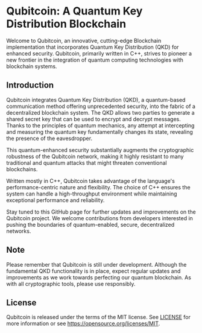 # Qubitcoin: A Quantum Key Distribution Blockchain

Welcome to Qubitcoin, an innovative, cutting-edge Blockchain implementation that incorporates Quantum Key Distribution (QKD) for enhanced security. Qubitcoin, primarily written in C++, strives to pioneer a new frontier in the integration of quantum computing technologies with blockchain systems.

## Introduction

Qubitcoin integrates Quantum Key Distribution (QKD), a quantum-based communication method offering unprecedented security, into the fabric of a decentralized blockchain system. The QKD allows two parties to generate a shared secret key that can be used to encrypt and decrypt messages. Thanks to the principles of quantum mechanics, any attempt at intercepting and measuring the quantum key fundamentally changes its state, revealing the presence of the eavesdropper.

This quantum-enhanced security substantially augments the cryptographic robustness of the Qubitcoin network, making it highly resistant to many traditional and quantum attacks that might threaten conventional blockchains. 

Written mostly in C++, Qubitcoin takes advantage of the language's performance-centric nature and flexibility. The choice of C++ ensures the system can handle a high-throughput environment while maintaining exceptional performance and reliability.

Stay tuned to this GitHub page for further updates and improvements on the Qubitcoin project. We welcome contributions from developers interested in pushing the boundaries of quantum-enabled, secure, decentralized networks.

## Note

Please remember that Qubitcoin is still under development. Although the fundamental QKD functionality is in place, expect regular updates and improvements as we work towards perfecting our quantum blockchain. As with all cryptographic tools, please use responsibly. 

## License

Qubitcoin is released under the terms of the MIT license. See [LICENSE](LICENSE) for more information or see https://opensource.org/licenses/MIT.
